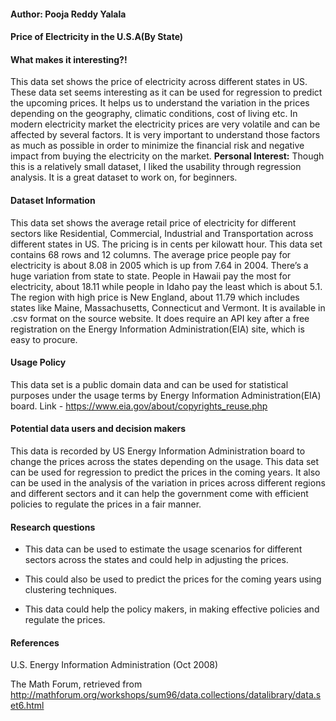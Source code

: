 #### Author: Pooja Reddy Yalala

#### Price of Electricity in the U.S.A(By State)

#### What makes it interesting?!
This data set shows the price of electricity across different states in US. These data set seems interesting as it can be used for regression to predict the upcoming prices. It helps us to understand the variation in the prices depending on the geography, climatic conditions, cost of living etc. In modern electricity market the electricity prices are very volatile and can be affected by several factors. It is very important to understand those factors as much as possible in order to minimize the financial risk and negative impact from buying the electricity on the market. **Personal Interest:** Though this is a relatively small dataset, I liked the usability through regression analysis. It is a great dataset to work on, for beginners.

#### Dataset Information
This data set shows the average retail price of electricity for different sectors like Residential, Commercial, Industrial and Transportation across different states in US. The pricing is in cents per kilowatt hour. This data set contains 68 rows and 12 columns. The average price people pay for electricity is about 8.08 in 2005 which is up from 7.64 in 2004. There’s a huge variation from state to state. People in Hawaii pay the most for electricity, about 18.11 while people in Idaho pay the least which is about 5.1. The region with high price is New England, about 11.79 which includes states like Maine, Massachusetts, Connecticut and Vermont.
It is available in .csv format on the source website. It does require an API key after a free registration on the Energy Information Administration(EIA) site, which is easy to procure.

#### Usage Policy

This data set is a public domain data and can be used for statistical purposes under the usage terms by Energy Information Administration(EIA) board. 
Link - https://www.eia.gov/about/copyrights_reuse.php


#### Potential data users and decision makers
This data is recorded by US Energy Information Administration board to change the prices across the states depending on the usage. This data set can be used for regression to predict the prices in the coming years. It also can be used in the analysis of the variation in prices across different regions and different sectors and it can help the government come with efficient policies to regulate the prices in a fair manner.

#### Research questions
* This data can be used to estimate the usage scenarios for different sectors across the states and could help in adjusting the prices. 

* This could also be used to predict the prices for the coming years using clustering techniques. 

* This data could help the policy makers, in making effective policies and regulate the prices. 

#### References

U.S. Energy Information Administration (Oct 2008)

The Math Forum, retrieved from http://mathforum.org/workshops/sum96/data.collections/datalibrary/data.set6.html
